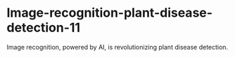 # Image-recognition-plant-disease-detection-11
Image recognition, powered by AI, is revolutionizing plant disease detection. 
